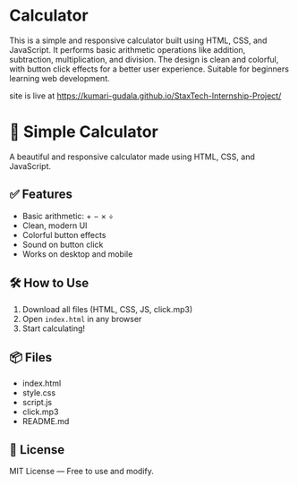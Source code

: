 # Calculator
This is a simple and responsive calculator built using HTML, CSS, and JavaScript. It performs basic arithmetic operations like addition, subtraction, multiplication, and division. The design is clean and colorful, with button click effects for a better user experience. Suitable for beginners learning web development.

site is live at https://kumari-gudala.github.io/StaxTech-Internship-Project/

# 🔢 Simple Calculator

A beautiful and responsive calculator made using HTML, CSS, and JavaScript.

## ✅ Features

- Basic arithmetic: + − × ÷
- Clean, modern UI
- Colorful button effects
- Sound on button click
- Works on desktop and mobile

## 🛠️ How to Use

1. Download all files (HTML, CSS, JS, click.mp3)
2. Open `index.html` in any browser
3. Start calculating!

## 📦 Files

- index.html
- style.css
- script.js
- click.mp3
- README.md

## 📜 License

MIT License — Free to use and modify.
